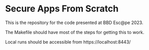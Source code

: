 # Secure Apps From Scratch

This is the repository for the code presented at BBD Esc@pe 2023.

The Makefile should have most of the steps for getting this to work.

Local runs should be accessible from https://localhost:8443/
